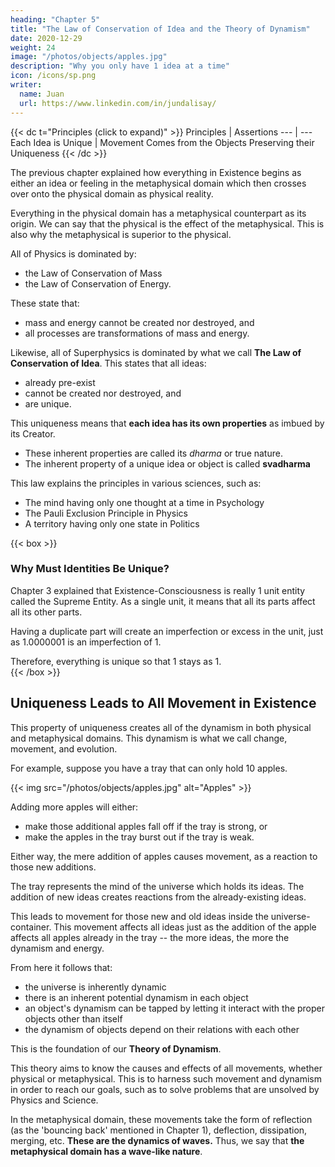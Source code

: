 ```yaml
---
heading: "Chapter 5"
title: "The Law of Conservation of Idea and the Theory of Dynamism"
date: 2020-12-29
weight: 24
image: "/photos/objects/apples.jpg"
description: "Why you only have 1 idea at a time"
icon: /icons/sp.png
writer:
  name: Juan
  url: https://www.linkedin.com/in/jundalisay/
---
```



{{< dc t="Principles (click to expand)" >}}
Principles | Assertions
--- | ---
Each Idea is Unique | Movement Comes from the Objects Preserving their Uniqueness
{{< /dc >}}



The previous chapter explained how everything in Existence begins as either an idea or feeling in the metaphysical domain which then crosses over onto the physical domain as physical reality. 

Everything in the physical domain has a metaphysical counterpart as its origin. We can say that the physical is the effect of the metaphysical. This is also why the metaphysical is superior to the physical. 

All of Physics is dominated by:
- the Law of Conservation of Mass
- the Law of Conservation of Energy.

These state that:
- mass and energy cannot be created nor destroyed, and
- all processes are transformations of mass and energy.  

<!-- Antoine Lavoisier 1789.  -->

Likewise, all of Superphysics is dominated by what we call **The Law of Conservation of Idea**. This states that all ideas:
- already pre-exist
- cannot be created nor destroyed, and
- are unique.

This uniqueness means that **each idea has its own properties** as imbued by its Creator.
- These inherent properties are called its *dharma* or true nature. <!-- Unlike nature which si -->
- The inherent property of a unique idea or object is called **svadharma**

This law explains the principles in various sciences, such as:
- The mind having only one thought at a time in Psychology 
- The Pauli Exclusion Principle in Physics
- A territory having only one state in Politics


{{< box >}}
### Why Must Identities Be Unique?

Chapter 3 explained that Existence-Consciousness is really 1 unit entity called the Supreme Entity. As a single unit, it means that all its parts affect all its other parts. 

Having a duplicate part will create an imperfection or excess in the unit, just as 1.0000001 is an imperfection of 1. 

Therefore, everything is unique so that 1 stays as 1.  
{{< /box >}}


## Uniqueness Leads to All Movement in Existence

This property of uniqueness creates all of the dynamism in both physical and metaphysical domains. This dynamism is what we call change, movement, and evolution.

For example, suppose you have a tray that can only hold 10 apples. 

{{< img src="/photos/objects/apples.jpg" alt="Apples" >}}


Adding more apples will either:
- make those additional apples fall off if the tray is strong, or
- make the apples in the tray burst out if the tray is weak. 

Either way, the mere addition of apples causes movement, as a reaction to those new additions.

The tray represents the mind of the universe which holds its ideas. The addition of new ideas creates reactions from the already-existing ideas. 

This leads to movement for those new and old ideas inside the universe-container. This movement affects all ideas just as the addition of the apple affects all apples already in the tray -- the more ideas, the more the dynamism and energy.

 <!-- dynamism that is far more energetic than the original addition-action.   -->

From here it follows that:
- the universe is inherently dynamic
- there is an inherent potential dynamism in each object 
- an object's dynamism can be tapped by letting it interact with the proper objects other than itself
- the dynamism of objects depend on their relations with each other

This is the foundation of our **Theory of Dynamism**. 

This theory aims to know the causes and effects of all movements, whether physical or metaphysical. This is to harness such movement and dynamism in order to reach our goals, such as to solve problems that are unsolved by Physics and Science.  

In the metaphysical domain, these movements take the form of reflection (as the 'bouncing back' mentioned in Chapter 1),  deflection, dissipation, merging, etc. **These are the dynamics of waves.** Thus, we say that **the metaphysical domain has a wave-like nature**.   
